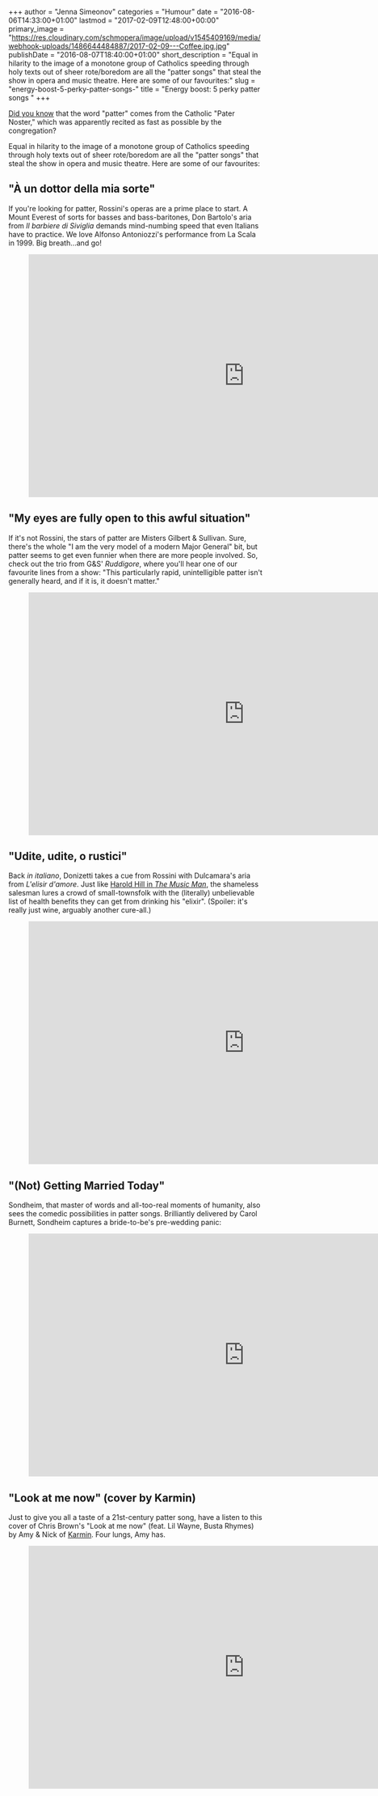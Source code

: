 +++
author = "Jenna Simeonov"
categories = "Humour"
date = "2016-08-06T14:33:00+01:00"
lastmod = "2017-02-09T12:48:00+00:00"
primary_image = "https://res.cloudinary.com/schmopera/image/upload/v1545409169/media/webhook-uploads/1486644484887/2017-02-09---Coffee.jpg.jpg"
publishDate = "2016-08-07T18:40:00+01:00"
short_description = "Equal in hilarity to the image of a monotone group of Catholics speeding through holy texts out of sheer rote/boredom are all the &quot;patter songs&quot; that steal the show in opera and music theatre. Here are some of our favourites:"
slug = "energy-boost-5-perky-patter-songs-"
title = "Energy boost: 5 perky patter songs "
+++

[Did you know](https://en.wikipedia.org/wiki/Patter_song) that the word "patter" comes from the Catholic "Pater Noster," which was apparently recited as fast as possible by the congregation? 

Equal in hilarity to the image of a monotone group of Catholics speeding through holy texts out of sheer rote/boredom are all the "patter songs" that steal the show in opera and music theatre. Here are some of our favourites:

## "À un dottor della mia sorte"

If you're looking for patter, Rossini's operas are a prime place to start. A Mount Everest of sorts for basses and bass-baritones, Don Bartolo's aria from *Il barbiere di Siviglia* demands mind-numbing speed that even Italians have to practice. We love Alfonso Antoniozzi's performance from La Scala in 1999. Big breath...and go!

<figure data-type="video">
<iframe width="854" height="480" src="https://www.youtube.com/embed/JADwPeMsn8E?start=195" frameborder="0" allowfullscreen></iframe>
</figure>

## "My eyes are fully open to this awful situation"

If it's not Rossini, the stars of patter are Misters Gilbert & Sullivan. Sure, there's the whole "I am the very model of a modern Major General" bit, but patter seems to get even funnier when there are more people involved. So, check out the trio from G&S' *Ruddigore*, where you'll hear one of our favourite lines from a show: "This particularly rapid, unintelligible patter isn't generally heard, and if it is, it doesn't matter."

<figure data-type="video">
<iframe width="854" height="480" src="https://www.youtube.com/embed/zmBri9kvptE?start=6" frameborder="0" allowfullscreen></iframe>
</figure>

## "Udite, udite, o rustici"

Back *in italiano*, Donizetti takes a cue from Rossini with Dulcamara's aria from *L'elisir d'amore*. Just like [Harold Hill in *The Music Man*](https://www.google.co.uk/url?sa=t&rct=j&q=&esrc=s&source=web&cd=1&cad=rja&uact=8&ved=0ahUKEwi8iJnIgq3OAhXJAsAKHXsgCJcQyCkIITAA&url=https%3A%2F%2Fwww.youtube.com%2Fwatch%3Fv%3DLI_Oe-jtgdI&usg=AFQjCNGYi2ZqXQN-pXbJrnjg-AstSAkRxw&sig2=u0PZTYtcErc6uAp_4DiszA), the shameless salesman lures a crowd of small-townsfolk with  the (literally) unbelievable list of health benefits they can get from drinking his "elixir". (Spoiler: it's really just wine, arguably another cure-all.)

<figure data-type="video">
<iframe width="854" height="480" src="https://www.youtube.com/embed/EmGQQC0m1QU?start=180" frameborder="0" allowfullscreen></iframe>
</figure>

## "(Not) Getting Married Today"

Sondheim, that master of words and all-too-real moments of humanity, also sees the comedic possibilities in patter songs. Brilliantly delivered by Carol Burnett, Sondheim captures a bride-to-be's pre-wedding panic:

<figure data-type="video">
<iframe width="854" height="480" src="https://www.youtube.com/embed/6_1pcqmhvLE?start=67" frameborder="0" allowfullscreen></iframe>
</figure>

## "Look at me now" (cover by Karmin)

Just to give you all a taste of a 21st-century patter song, have a listen to this cover of Chris Brown's "Look at me now" (feat. Lil Wayne, Busta Rhymes) by Amy & Nick of [Karmin](http://www.karminmusic.com/). Four lungs, Amy has.

<figure data-type="video">
<iframe width="854" height="480" src="https://www.youtube.com/embed/khCokQt--l4?start=75" frameborder="0" allowfullscreen></iframe>
</figure>

